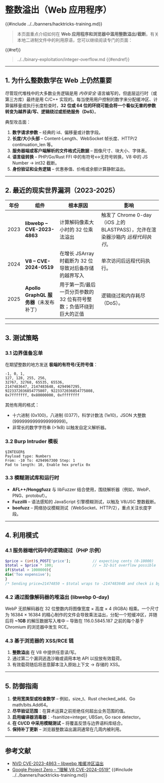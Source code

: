 # 整数溢出（Web 应用程序）

{{#include ../../banners/hacktricks-training.md}}

> 本页面重点介绍如何在 **Web 应用程序和浏览器中滥用整数溢出/截断**。有关本地二进制文件中的利用原语，您可以继续阅读专门的页面：
>
>
{{#ref}}
> ../../binary-exploitation/integer-overflow.md
> {{#endref}}

---

## 1. 为什么整数数学在 Web 上仍然重要

尽管现代堆栈中的大多数业务逻辑是用 *内存安全* 语言编写的，但底层运行时（或第三方库）最终是用 C/C++ 实现的。每当使用用户控制的数字来分配缓冲区、计算偏移量或执行长度检查时，**32 位或 64 位的环绕可能会将一个看似无害的参数转变为越界读/写、逻辑绕过或拒绝服务（DoS）**。

典型攻击面：

1. **数字请求参数** – 经典的 id、偏移量或计数字段。
2. **长度/大小头部** – Content-Length、WebSocket 帧长度、HTTP/2 continuation_len 等。
3. **服务器端或客户端解析的文件格式元数据** – 图像尺寸、块大小、字体表。
4. **语言级转换** – PHP/Go/Rust FFI 中的有符号↔无符号转换，V8 中的 JS Number → int32 截断。
5. **身份验证和业务逻辑** – 优惠券值、价格或余额计算静默溢出。

---

## 2. 最近的现实世界漏洞（2023-2025）

| 年份 | 组件 | 根本原因 | 影响 |
|------|-----------|-----------|--------|
| 2023 | **libwebp – CVE-2023-4863** | 计算解码像素大小时的 32 位乘法溢出 | 触发了 Chrome 0-day（iOS 上的 BLASTPASS），允许在渲染器沙箱内 *远程代码执行*。  |
| 2024 | **V8 – CVE-2024-0519** | 在增长 JSArray 时截断为 32 位导致对后备存储的越界写入 | 单次访问后远程代码执行。  |
| 2025 | **Apollo GraphQL 服务器**（未发布补丁） | 用于第一页/最后一页分页参数的 32 位有符号整数；负值环绕到巨大的正值 | 逻辑绕过和内存耗尽（DoS）。 |

---

## 3. 测试策略

### 3.1 边界值备忘单

在期望整数的地方发送 **极端的有符号/无符号值**：
```
-1, 0, 1,
127, 128, 255, 256,
32767, 32768, 65535, 65536,
2147483647, 2147483648, 4294967295,
9223372036854775807, 9223372036854775808,
0x7fffffff, 0x80000000, 0xffffffff
```
其他有用的格式：
* 十六进制 (0x100)，八进制 (0377)，科学计数法 (1e10)，JSON 大整数 (9999999999999999999)。
* 非常长的数字字符串 (>1kB) 以触发自定义解析器。

### 3.2 Burp Intruder 模板
```
§INTEGER§
Payload type: Numbers
From: -10 To: 4294967300 Step: 1
Pad to length: 10, Enable hex prefix 0x
```
### 3.3 模糊测试库和运行时

* **AFL++/Honggfuzz** 与 libFuzzer 结合使用，围绕解析器（例如，WebP、PNG、protobuf）。
* **Fuzzilli** – 语法感知的 JavaScript 引擎模糊测试，以触及 V8/JSC 整数截断。
* **boofuzz** – 网络协议模糊测试（WebSocket、HTTP/2），重点关注长度字段。

---

## 4. 利用模式

### 4.1 服务器端代码中的逻辑绕过（PHP 示例）
```php
$price = (int)$_POST['price'];          // expecting cents (0-10000)
$total = $price * 100;                  // ← 32-bit overflow possible
if($total > 1000000){
die('Too expensive');
}
/* Sending price=21474850 → $total wraps to ‑2147483648 and check is bypassed */
```
### 4.2 通过图像解码器的堆溢出 (libwebp 0-day)
WebP 无损解码器在 32 位整数内将图像宽度 × 高度 × 4 (RGBA) 相乘。一个尺寸为 16384 × 16384 的精心制作的文件会导致乘法溢出，分配一个短缓冲区，并随后将 **~1GB** 的解压数据写入堆中 – 导致在 116.0.5845.187 之前的每个基于 Chromium 的浏览器中发生 RCE。

### 4.3 基于浏览器的 XSS/RCE 链
1. **整数溢出** 在 V8 中提供任意读/写。
2. 通过第二个漏洞逃逸沙箱或调用本地 API 以投放有效载荷。
3. 有效载荷随后将恶意脚本注入原始上下文 → 存储的 XSS。

---

## 5. 防御指南

1. **使用宽类型或检查数学** – 例如，size_t、Rust checked_add、Go math/bits.Add64。
2. **尽早验证范围**：在算术运算之前拒绝任何超出业务范围的值。
3. **启用编译器消毒器**：-fsanitize=integer, UBSan, Go race detector。
4. **在 CI/CD 中采用模糊测试** – 将覆盖反馈与边界语料库结合。
5. **保持补丁更新** – 浏览器整数溢出漏洞通常在几周内被利用。

---

## 参考文献

* [NVD CVE-2023-4863 – libwebp 堆缓冲区溢出](https://nvd.nist.gov/vuln/detail/CVE-2023-4863)
* [Google Project Zero – "理解 V8 CVE-2024-0519"](https://googleprojectzero.github.io/)
{{#include ../../banners/hacktricks-training.md}}
